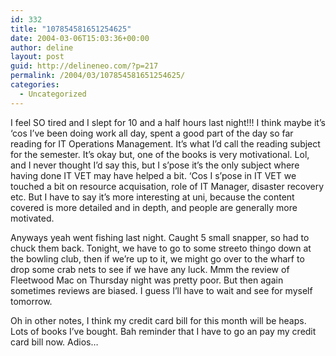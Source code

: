 ```yaml
---
id: 332
title: "107854581651254625"
date: 2004-03-06T15:03:36+00:00
author: deline
layout: post
guid: http://delineneo.com/?p=217
permalink: /2004/03/107854581651254625/
categories:
  - Uncategorized
---
```

I feel SO tired and I slept for 10 and a half hours last night!!! I think maybe it&#8217;s &#8216;cos I&#8217;ve been doing work all day, spent a good part of the day so far reading for IT Operations Management. It&#8217;s what I&#8217;d call the reading subject for the semester. It&#8217;s okay but, one of the books is very motivational. Lol, and I never thought I&#8217;d say this, but I s&#8217;pose it&#8217;s the only subject where having done IT VET may have helped a bit. &#8216;Cos I s&#8217;pose in IT VET we touched a bit on resource acquisation, role of IT Manager, disaster recovery etc. But I have to say it&#8217;s more interesting at uni, because the content covered is more detailed and in depth, and people are generally more motivated.

Anyways yeah went fishing last night. Caught 5 small snapper, so had to chuck them back. Tonight, we have to go to some streeto thingo down at the bowling club, then if we&#8217;re up to it, we might go over to the wharf to drop some crab nets to see if we have any luck. Mmm the review of Fleetwood Mac on Thursday night was pretty poor. But then again sometimes reviews are biased. I guess I&#8217;ll have to wait and see for myself tomorrow.

Oh in other notes, I think my credit card bill for this month will be heaps. Lots of books I&#8217;ve bought. Bah reminder that I have to go an pay my credit card bill now. Adios&#8230;